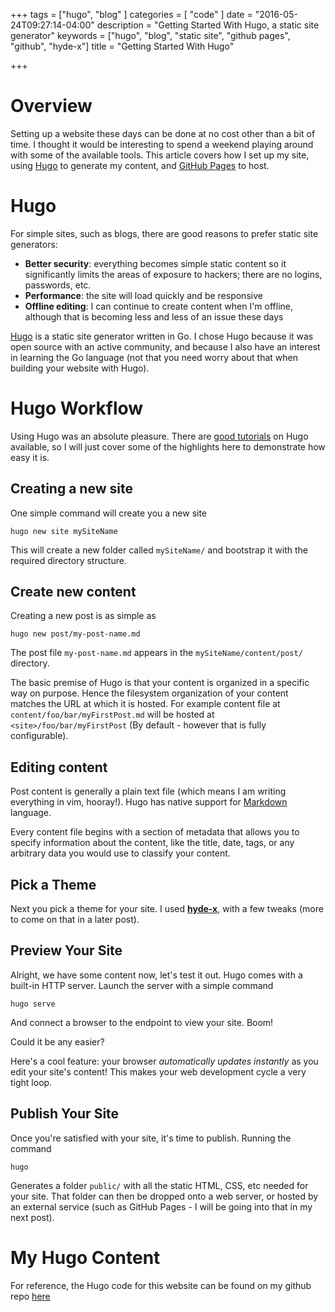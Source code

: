 +++
tags = ["hugo", "blog" ]
categories = [ "code" ]
date = "2016-05-24T09:27:14-04:00"
description = "Getting Started With Hugo, a static site generator"
keywords = ["hugo", "blog", "static site", "github pages", "github", "hyde-x"]
title = "Getting Started With Hugo"

+++

# Overview
Setting up a website these days can be done at no cost other than a bit of time. I thought it would be interesting to spend a weekend playing around with some of the available tools. This article covers how I set up my site, using [Hugo](http://hugo.spf13.com/) to generate my content, and [GitHub Pages](https://pages.github.com/) to host.

# Hugo
For simple sites, such as blogs, there are good reasons to prefer static site generators:

* **Better security**: everything becomes simple static content so it significantly limits the areas of exposure to hackers; there are no logins, passwords, etc.
* **Performance**: the site will load quickly and be responsive
* **Offline editing**: I can continue to create content when I'm offline, although that is becoming less and less of an issue these days 

[Hugo](http://hugo.spf13.com/) is a static site generator written in Go. I chose Hugo because it was open source with an active community, and because I also have an interest in learning the Go language (not that you need worry about that when building your website with Hugo).


# Hugo Workflow

Using Hugo was an absolute pleasure. There are [good tutorials](https://gohugo.io/overview/quickstart/) on Hugo available, so I will just cover some of the highlights here to demonstrate how easy it is.

## Creating a new site
One simple command will create you a new site 

	hugo new site mySiteName

This will create a new folder called `mySiteName/` and bootstrap it with the required directory structure.

## Create new content
Creating a new post is as simple as

	hugo new post/my-post-name.md

The post file `my-post-name.md` appears in the `mySiteName/content/post/` directory.

The basic premise of Hugo is that your content is organized in a specific way on purpose. Hence the filesystem organization of your content matches the URL at which it is hosted. For example content file at `content/foo/bar/myFirstPost.md` will be hosted at `<site>/foo/bar/myFirstPost` (By default - however that is fully configurable).

## Editing content
Post content is generally a plain text file (which means I am writing everything in vim, hooray!). Hugo has native support for [Markdown](http://daringfireball.net/projects/markdown/basics) language. 

Every content file begins with a section of metadata that allows you to specify information about the content, like the title, date, tags, or any arbitrary data you would use to classify your content.

## Pick a Theme

Next you pick a theme for your site. I used **[hyde-x](https://github.com/zyro/hyde-x)**, with a few tweaks (more to come on that in a later post).

## Preview Your Site

Alright, we have some content now, let's test it out. Hugo comes with a built-in HTTP server. Launch the server with a simple command

	hugo serve

And connect a browser to the endpoint to view your site. Boom! 

Could it be any easier?

Here's a cool feature: your browser *automatically updates instantly* as you edit your site's content! This makes your web development cycle a very tight loop.

## Publish Your Site

Once you're satisfied with your site, it's time to publish. Running the command

	hugo

Generates a folder `public/` with all the static HTML, CSS, etc needed for your site.  That folder can then be dropped onto a web server, or hosted by an external service (such as GitHub Pages - I will be going into that in my next post).

# My Hugo Content 

For reference, the Hugo code for this website can be found on my github repo [here](https://github.com/chad-g-adams/chad-g-adams-hugo)

